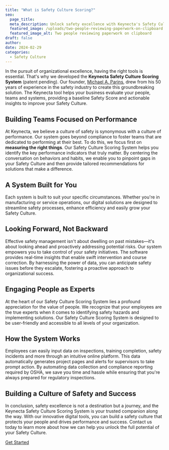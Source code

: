 ```yaml
---
title: "What is Safety Culture Scoring?"
seo:
  page_title: 
  meta_description: Unlock safety excellence with Keynecta's Safety Culture Scoring System. Measure, improve and empower your team for a safer, more successful future.
  featured_image: /uploads/two-people-reviewing-paperwork-on-clipboard.jpg
  featured_image_alt: Two people reviewing paperwork on clipboard
draft: false
author:
date: 2024-02-29
categories:
  - Safety Culture
---
```


In the pursuit of organizational excellence, having the right tools is essential. That's why we developed the __Keynecta Safety Culture Scoring System__ (patent pending). Our founder, [Michael A. Parins](/about/), drew from his 50 years of experience in the safety industry to create this groundbreaking solution. The Keynecta tool helps your business evaluate your people, teams and systems, providing a baseline Safety Score and actionable insights to improve your Safety Culture.

## Building Teams Focused on Performance 

At Keynecta, we believe a culture of safety is synonymous with a culture of performance. Our system goes beyond compliance to foster teams that are dedicated to performing at their best. To do this, we focus first on __measuring the right things__. Our Safety Culture Scoring System helps you identify the key performance indicators that truly matter. By centering the conversation on behaviors and habits, we enable you to pinpoint gaps in your Safety Culture and then provide tailored recommendations for solutions that make a difference.

## A System Built for You

Each system is built to suit your specific circumstances. Whether you're in manufacturing or service operations, our digital solutions are designed to streamline safety processes, enhance efficiency and easily grow your Safety Culture.

## Looking Forward, Not Backward 

Effective safety management isn't about dwelling on past mistakes—it's about looking ahead and proactively addressing potential risks. Our system empowers you to take control of your safety initiatives. The software provides real-time insights that enable swift intervention and course correction. By harnessing the power of data, you can anticipate safety issues before they escalate, fostering a proactive approach to organizational success.

## Engaging People as Experts 

At the heart of our Safety Culture Scoring System lies a profound appreciation for the value of people. We recognize that your employees are the true experts when it comes to identifying safety hazards and implementing solutions. Our Safety Culture Scoring System is designed to be user-friendly and accessible to all levels of your organization. 

## How the System Works

Employees can easily input data on inspections, training completion, safety incidents and more through an intuitive online platform. This data automatically generates project pages and alerts for supervisors to take prompt action. By automating data collection and compliance reporting required by OSHA, we save you time and hassle while ensuring that you're always prepared for regulatory inspections.

## Building a Culture of Safety and Success

In conclusion, safety excellence is not a destination but a journey, and the Keynecta Safety Culture Scoring System is your trusted companion along the way. With our innovative digital tools, you can build a safety culture that protects your people and drives performance and success. Contact us today to learn more about how we can help you unlock the full potential of your Safety Culture.

<a class="btn btn--primary" href="/contact/">Get Started</a>
